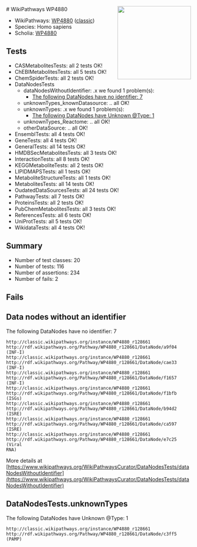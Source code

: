 <img style="float: right; width: 200px" src="https://upload.wikimedia.org/wikipedia/commons/thumb/8/83/Wplogo_with_text_500.png/640px-Wplogo_with_text_500.png" />
# WikiPathways WP4880

* WikiPathways: [WP4880](https://wikipathways.org/pathways/WP4880) ([classic](https://classic.wikipathways.org/instance/WP4880))
* Species: Homo sapiens
* Scholia: [WP4880](https://scholia.toolforge.org/wikipathways/WP4880)
## Tests
* CASMetabolitesTests: all 2 tests OK!
* ChEBIMetabolitesTests: all 5 tests OK!
* ChemSpiderTests: all 2 tests OK!
* DataNodesTests
    * dataNodesWithoutIdentifier: .x we found 1 problem(s):
        * [The following DataNodes have no identifier: 7](#d2d32fa6)
    * unknownTypes_knownDatasource: .. all OK!
    * unknownTypes: .x we found 1 problem(s):
        * [The following DataNodes have Unknown @Type: 1](#839973df)
    * unknownTypes_Reactome: .. all OK!
    * otherDataSource: .. all OK!
* EnsemblTests: all 4 tests OK!
* GeneTests: all 4 tests OK!
* GeneralTests: all 14 tests OK!
* HMDBSecMetabolitesTests: all 3 tests OK!
* InteractionTests: all 8 tests OK!
* KEGGMetaboliteTests: all 2 tests OK!
* LIPIDMAPSTests: all 1 tests OK!
* MetaboliteStructureTests: all 1 tests OK!
* MetabolitesTests: all 14 tests OK!
* OudatedDataSourcesTests: all 24 tests OK!
* PathwayTests: all 7 tests OK!
* ProteinsTests: all 2 tests OK!
* PubChemMetabolitesTests: all 3 tests OK!
* ReferencesTests: all 6 tests OK!
* UniProtTests: all 5 tests OK!
* WikidataTests: all 4 tests OK!


## Summary

* Number of test classes: 20
* Number of tests: 116
* Number of assertions: 234
* Number of fails: 2

## Fails

<a name="d2d32fa6" />

## Data nodes without an identifier

The following DataNodes have no identifier: 7
```
http://classic.wikipathways.org/instance/WP4880_r128661 http://rdf.wikipathways.org/Pathway/WP4880_r128661/DataNode/a9f04 (INF-I)
http://classic.wikipathways.org/instance/WP4880_r128661 http://rdf.wikipathways.org/Pathway/WP4880_r128661/DataNode/cae33 (INF-I)
http://classic.wikipathways.org/instance/WP4880_r128661 http://rdf.wikipathways.org/Pathway/WP4880_r128661/DataNode/f1657 (INF-I)
http://classic.wikipathways.org/instance/WP4880_r128661 http://rdf.wikipathways.org/Pathway/WP4880_r128661/DataNode/f1bfb (ISGs)
http://classic.wikipathways.org/instance/WP4880_r128661 http://rdf.wikipathways.org/Pathway/WP4880_r128661/DataNode/b94d2 (ISRE)
http://classic.wikipathways.org/instance/WP4880_r128661 http://rdf.wikipathways.org/Pathway/WP4880_r128661/DataNode/ca597 (ISRE)
http://classic.wikipathways.org/instance/WP4880_r128661 http://rdf.wikipathways.org/Pathway/WP4880_r128661/DataNode/e7c25 (Viral
RNA)
```

More details at [https://www.wikipathways.org/WikiPathwaysCurator/DataNodesTests/dataNodesWithoutIdentifier](https://www.wikipathways.org/WikiPathwaysCurator/DataNodesTests/dataNodesWithoutIdentifier)

<a name="839973df" />

## DataNodesTests.unknownTypes

The following DataNodes have Unknown @Type: 1
```
http://classic.wikipathways.org/instance/WP4880_r128661 http://rdf.wikipathways.org/Pathway/WP4880_r128661/DataNode/c3ff5 (PAMP)
```

